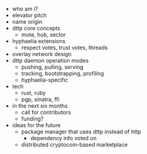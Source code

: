 
 - who am i?
 - elevator pitch
 - name origin
 - dttp core concepts
	 - mote, hub, sector
 - hyphaelia extensions
	 - respect votes, trust votes, threads
 - overlay network design
 - dttp daemon operation modes
	 - pushing, pulling, serving
	 - tracking, bootstrapping, profiling
	 - hyphaelia-specific
 - tech
	 - rust, ruby
	 - pgp, sinatra, ffi
 - in the next six months
	 - call for contributors
	 - funding?
 - ideas for the future
	 - package manager that uses dttp instead of http
		 - dependency info voted on
	 - distributed cryptocoin-based marketplace
